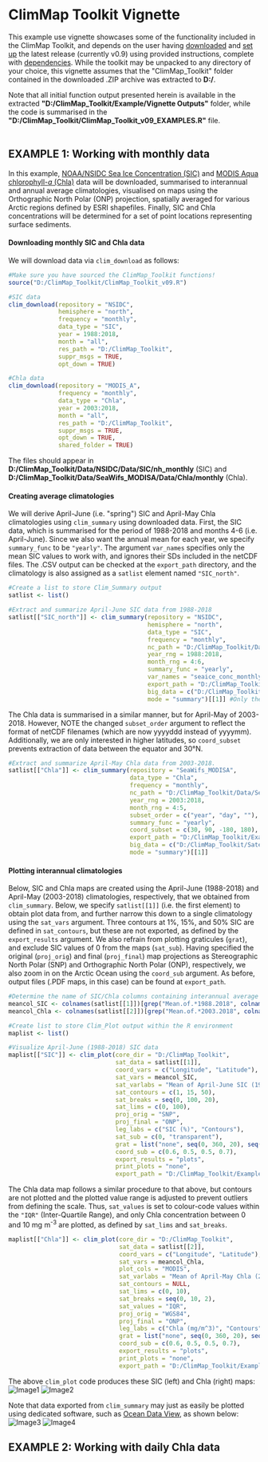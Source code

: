 # ClimMap Toolkit Vignette
This example use vignette showcases some of the functionality included in the ClimMap Toolkit, and depends on the user having [downloaded]() and [set up](https://github.com/Deniz-Koseoglu/ClimMap_Toolkit#getting-started) the latest release (currently v0.9) using provided instructions, complete with [dependencies](https://github.com/Deniz-Koseoglu/ClimMap_Toolkit#dependencies). While the toolkit may be unpacked to any directory of your choice, this vignette assumes that the "ClimMap_Toolkit" folder contained in the downloaded .ZIP archive was extracted to **D:/**.

Note that all initial function output presented herein is available in the extracted **"D:/ClimMap_Toolkit/Example/Vignette Outputs"** folder, while the code is summarised in the **"D:/ClimMap_Toolkit/ClimMap_Toolkit_v09_EXAMPLES.R"** file.
<br/><br/>
## EXAMPLE 1: Working with monthly data
In this example, [NOAA/NSIDC Sea Ice Concentration (SIC)]() and [MODIS Aqua chlorophyll-*a* (Chla)]() data will be downloaded, summarised to interannual and annual average climatologies, visualised on maps using the Orthographic North Polar (ONP) projection, spatially averaged for various Arctic regions defined by ESRI shapefiles. Finally, SIC and Chla concentrations will be determined for a set of point locations representing surface sediments.

#### Downloading monthly SIC and Chla data
We will download data via `clim_download` as follows:
```r
#Make sure you have sourced the ClimMap_Toolkit functions!
source("D:/ClimMap_Toolkit/ClimMap_Toolkit_v09.R")

#SIC data
clim_download(repository = "NSIDC",
              hemisphere = "north",
              frequency = "monthly",
              data_type = "SIC",
              year = 1988:2018,
              month = "all",
              res_path = "D:/ClimMap_Toolkit",
              suppr_msgs = TRUE,
              opt_down = TRUE)

#Chla data
clim_download(repository = "MODIS_A",
              frequency = "monthly",
              data_type = "Chla",
              year = 2003:2018,
              month = "all",
              res_path = "D:/ClimMap_Toolkit",
              suppr_msgs = TRUE,
              opt_down = TRUE,
              shared_folder = TRUE)

```
The files should appear in **D:/ClimMap_Toolkit/Data/NSIDC/Data/SIC/nh_monthly** (SIC) and **D:/ClimMap_Toolkit/Data/SeaWifs_MODISA/Data/Chla/monthly** (Chla).

#### Creating average climatologies
We will derive April-June (i.e. "spring") SIC and April-May Chla climatologies using `clim_summary` using downloaded data. First, the SIC data, which is summarised for the period of 1988-2018 and months 4-6 (i.e. April-June). Since we also want the annual mean for each year, we specify `summary_func` to be `"yearly"`. The argument `var_names` specifies only the mean SIC values to work with, and ignores their SDs included in the netCDF files. The .CSV output can be checked at the `export_path` directory, and the climatology is also assigned as a `satlist` element named `"SIC_north"`.
```r
#Create a list to store Clim_Summary output
satlist <- list()

#Extract and summarize April-June SIC data from 1988-2018
satlist[["SIC_north"]] <- clim_summary(repository = "NSIDC",
                                       hemisphere = "north",
                                       data_type = "SIC",
                                       frequency = "monthly",
                                       nc_path = "D:/ClimMap_Toolkit/Data/NSIDC/Data/SIC/nh_monthly",
                                       year_rng = 1988:2018,
                                       month_rng = 4:6,
                                       summary_func = "yearly",
                                       var_names = "seaice_conc_monthly_cdr",
                                       export_path = "D:/ClimMap_Toolkit/Example/Example 1/Clim_Summary output",
                                       big_data = c("D:/ClimMap_Toolkit/Satellite Processing Results/Big Data", 7000, 140000, 3),
                                       mode = "summary")[[1]] #Only the first element (summarised data) is extracted!
```

The Chla data is summarised in a similar manner, but for April-May of 2003-2018. However, NOTE the changed `subset_order` argument to reflect the format of netCDF filenames (which are now yyyyddd instead of yyyymm). Additionally, we are only interested in higher latitudes, so `coord_subset` prevents extraction of data between the equator and 30°N.
```r
#Extract and summarize April-May Chla data from 2003-2018.
satlist[["Chla"]] <- clim_summary(repository = "SeaWifs_MODISA",
                                  data_type = "Chla",
                                  frequency = "monthly",
                                  nc_path = "D:/ClimMap_Toolkit/Data/SeaWifs_MODISA/Data/Chla/monthly",
                                  year_rng = 2003:2018,
                                  month_rng = 4:5,
                                  subset_order = c("year", "day", ""),
                                  summary_func = "yearly",
                                  coord_subset = c(30, 90, -180, 180),
                                  export_path = "D:/ClimMap_Toolkit/Example/Example 1/Clim_Summary output",
                                  big_data = c("D:/ClimMap_Toolkit/Satellite Processing Results/Big Data", 7000, 140000, 3),
                                  mode = "summary")[[1]]

```

#### Plotting interannual climatologies
Below, SIC and Chla maps are created using the April-June (1988-2018) and April-May (2003-2018) climatologies, respectively, that we obtained from `clim_summary`. Below, we specify `satlist[[1]]` (i.e. the first element) to obtain plot data from, and further narrow this down to a single climatology using the `sat_vars` argument. Three contours at 1%, 15%, and 50% SIC are defined in `sat_contours`, but these are not exported, as defined by the `export_results` argument. We also refrain from plotting graticules (`grat`), and exclude SIC values of 0 from the maps (`sat_sub`). Having specified the original (`proj_orig`) and final (`proj_final`) map projections as Stereographic North Polar (SNP) and Orthographic North Polar (ONP), respectively, we also zoom in on the Arctic Ocean using the `coord_sub` argument. As before, output files (.PDF maps, in this case) can be found at `export_path`.
```r
#Determine the name of SIC/Chla columns containing interannual average values (this is what we want to plot!)
meancol_SIC <- colnames(satlist[[1]])[grep("Mean.of.*1988.2018", colnames(satlist[[1]]))]
meancol_Chla <- colnames(satlist[[2]])[grep("Mean.of.*2003.2018", colnames(satlist[[2]]))]

#Create list to store Clim_Plot output within the R environment
maplist <- list()

#Visualize April-June (1988-2018) SIC data
maplist[["SIC"]] <- clim_plot(core_dir = "D:/ClimMap_Toolkit",
                              sat_data = satlist[[1]],
                              coord_vars = c("Longitude", "Latitude"),
                              sat_vars = meancol_SIC,
                              sat_varlabs = "Mean of April-June SIC (1988-2018)",
                              sat_contours = c(1, 15, 50),
                              sat_breaks = seq(0, 100, 20),
                              sat_lims = c(0, 100),
                              proj_orig = "SNP",
                              proj_final = "ONP",
                              leg_labs = c("SIC (%)", "Contours"),
                              sat_sub = c(0, "transparent"),
                              grat = list("none", seq(0, 360, 20), seq(0, 90, 10), "grey15", 1, 0.7),
                              coord_sub = c(0.6, 0.5, 0.5, 0.7),
                              export_results = "plots",
                              print_plots = "none",
                              export_path = "D:/ClimMap_Toolkit/Example/Example 1/Clim_Plot output")
```

The Chla data map follows a similar procedure to that above, but contours are not plotted and the plotted value range is adjusted to prevent outliers from defining the scale. Thus, `sat_values` is set to colour-code values within the `"IQR"` (Inter-Quartile Range), and only Chla concentration between 0 and 10 mg m<sup>-3</sup> are plotted, as defined by `sat_lims` and `sat_breaks`.
```r
maplist[["Chla"]] <- clim_plot(core_dir = "D:/ClimMap_Toolkit",
                               sat_data = satlist[[2]],
                               coord_vars = c("Longitude", "Latitude"),
                               sat_vars = meancol_Chla,
                               plot_cols = "MODIS",
                               sat_varlabs = "Mean of April-May Chla (2003-2018)",
                               sat_contours = NULL,
                               sat_lims = c(0, 10),
                               sat_breaks = seq(0, 10, 2),
                               sat_values = "IQR",
                               proj_orig = "WGS84",
                               proj_final = "ONP",
                               leg_labs = c("Chla (mg/m^3)", "Contours"),
                               grat = list("none", seq(0, 360, 20), seq(0, 90, 10), "grey15", 1, 0.7),
                               coord_sub = c(0.6, 0.5, 0.5, 0.7),
                               export_results = "plots",
                               print_plots = "none",
                               export_path = "D:/ClimMap_Toolkit/Example/Example 1/Clim_Plot output")
```
The above `clim_plot` code produces these SIC (left) and Chla (right) maps:
![Image1](https://ibb.co/gP3wXMM)
![Image2](https://ibb.co/wQ2SwSQ)

Note that data exported from `clim_summary` may just as easily be plotted using dedicated software, such as [Ocean Data View](https://odv.awi.de), as shown below:
![Image3](https://ibb.co/t2GkX1Z)
![Image4](https://ibb.co/cDFQnB1)

## EXAMPLE 2: Working with daily Chla data
